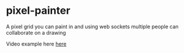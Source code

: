 # pixel-painter
A pixel grid you can paint in and using web sockets multiple people can collaborate on a drawing

Video example here [here](https://www.useloom.com/share/478c59eeb95b4670b619a8833eeb6106)
